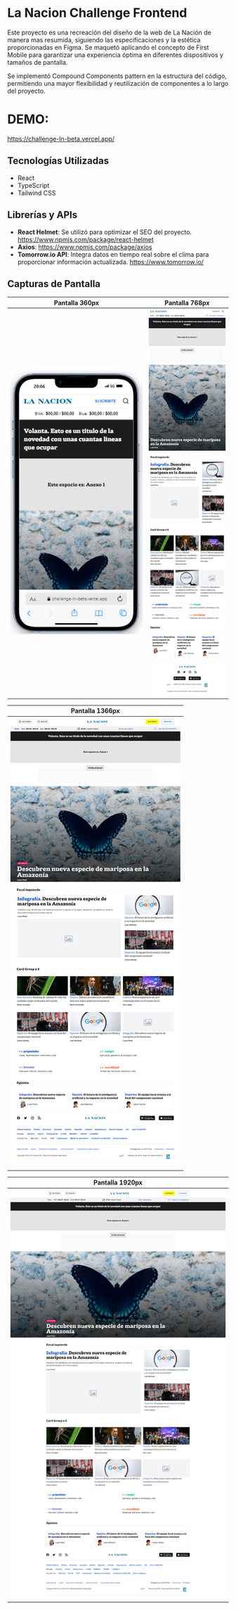 # La Nacion Challenge Frontend

Este proyecto es una recreación del diseño de la web de La Nación de manera mas resumida, siguiendo las especificaciones y la estética proporcionadas en Figma. Se maquetó aplicando el concepto de First Mobile para garantizar una experiencia óptima en diferentes dispositivos y tamaños de pantalla.

Se implementó Compound Components pattern en la estructura del código, permitiendo una mayor flexibilidad y reutilización de componentes a lo largo del proyecto.

# DEMO: 
https://challenge-ln-beta.vercel.app/

## Tecnologías Utilizadas

- React
- TypeScript
- Tailwind CSS

## Librerías y APIs

- **React Helmet**: Se utilizó para optimizar el SEO del proyecto. https://www.npmjs.com/package/react-helmet
- **Axios**: https://www.npmjs.com/package/axios
- **Tomorrow.io API**: Integra datos en tiempo real sobre el clima para proporcionar información actualizada. https://www.tomorrow.io/

## Capturas de Pantalla

| Pantalla 360px              | Pantalla 768px              |
|-----------------------------|-----------------------------|
| <img src="./phone.PNG" alt="Pantalla 360px" width="360"> | <img src="./tablet.png" alt="Pantalla 768px" width="100%"> |

| Pantalla 1366px             |
|-----------------------------|
| <img src="./notebook.png" alt="Pantalla 1366px" width="100%"> |

| Pantalla 1920px             |
|-----------------------------|
| <img src="./desktop.png" alt="Pantalla 1920px" width="100%"> |



